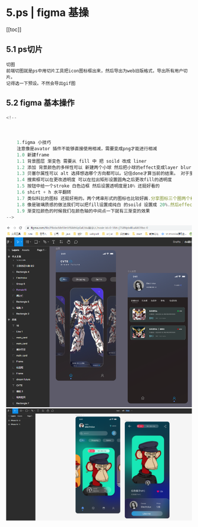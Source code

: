 # 5.ps | figma 基操

[[toc]]

## 5.1 ps切片

```
切图
前端切图就是ps中用切片工具把icon图标框出来，然后导出为web旧版格式，导出所有用户切片。
记得选一下预设。不然会导出gif图
```





## 5.2 figma 基本操作

```js
<!-- 
			
            
            
    1.figma 小技巧
    注意像是avator 插件不能够直接使用相减，需要变成png才能进行相减
    1.0 新建frame
    1.1 背景图层 渐变色 需要从 fill 中 把 soild 改成 liner
    1.2 添加 背景颜色的多样性可以 新建两个小球 然后把小球的effect变成layer blur 然后把变量 拉到 200
    1.3 贝塞尔属性可以 alt 选择想选哪个方向都可以。记住done才算当前的结束。 对于里面的图形，我们可以在里面选择done旁边的油漆桶进行封闭图形单独的更改颜色
    1.4 搜索框可以在更改透明度 可以在拉出矩形设置圆角之后更改fill的透明度
    1.5 按钮中给一个stroke 白色边框 然后设置透明度是10% 还挺好看的
    1.6 shirt + h 水平翻转
    1.7 类似科比的图标 还挺好用的。两个烤串形式的图标也比较好画.分享图标三个圈两个横线也好画
    1.8 像是玻璃质感的做法我们可以把fill设置成纯白 的soild 设置成 20%.然后effect 给一个background blur 为 20
    1.9 渐变拉颜色的时候我们在颜色轴的中间点一下就有三渐变的效果
-->
```



<img src="./img/figma1.png">



<img src="./img/figma2.png">